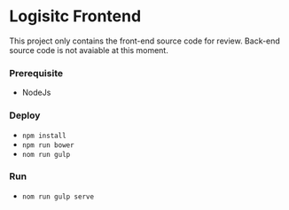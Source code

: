 # Logisitc Frontend #

This project only contains the front-end source code for review. 
Back-end source code is not avaiable at this moment.

### Prerequisite ###

* NodeJs

### Deploy ###
* `npm install`
* `npm run bower`
* `nom run gulp` 

### Run ###
* `nom run gulp serve`
